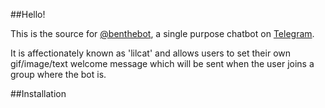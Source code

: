 ##Hello!

This is the source for [@benthebot](t.me/benthebot), a single purpose chatbot on [Telegram](telegram.org).

It is affectionately known as 'lilcat' and allows users to set their own gif/image/text welcome message which will be sent when the user joins a group where the bot is. 


##Installation



